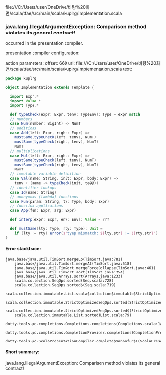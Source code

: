 file:///C:/Users/user/OneDrive/바탕%20화면/scala/tfae/src/main/scala/kuplrg/Implementation.scala
### java.lang.IllegalArgumentException: Comparison method violates its general contract!

occurred in the presentation compiler.

presentation compiler configuration:


action parameters:
offset: 669
uri: file:///C:/Users/user/OneDrive/바탕%20화면/scala/tfae/src/main/scala/kuplrg/Implementation.scala
text:
```scala
package kuplrg

object Implementation extends Template {

  import Expr.*
  import Value.*
  import Type.*

  def typeCheck(expr: Expr, tenv: TypeEnv): Type = expr match
  // numbers
  case Num(number: BigInt) => NumT
  // additions
  case Add(left: Expr, right: Expr) =>
    mustSame(typeCheck(left, tenv), NumT)
    mustSame(typeCheck(right, tenv), NumT)
    NumT
  // multiplications
  case Mul(left: Expr, right: Expr) =>
    mustSame(typeCheck(left, tenv), NumT)
    mustSame(typeCheck(right, tenv), NumT)
    NumT
  // immutable variable definition
  case Val(name: String, init: Expr, body: Expr) => 
    tenv + (name -> typeCheck(init, te@@))
  // identifier lookups
  case Id(name: String)
  // anonymous (lambda) functions
  case Fun(param: String, ty: Type, body: Expr)
  // function applications
  case App(fun: Expr, arg: Expr)

  def interp(expr: Expr, env: Env): Value = ???

  def mustSame(lty: Type, rty: Type): Unit =
    if (lty != rty) error(s"tyep mismatch: ${lty.str} != ${rty.str}")
}

```



#### Error stacktrace:

```
java.base/java.util.TimSort.mergeLo(TimSort.java:781)
	java.base/java.util.TimSort.mergeAt(TimSort.java:518)
	java.base/java.util.TimSort.mergeForceCollapse(TimSort.java:461)
	java.base/java.util.TimSort.sort(TimSort.java:254)
	java.base/java.util.Arrays.sort(Arrays.java:1233)
	scala.collection.SeqOps.sorted(Seq.scala:728)
	scala.collection.SeqOps.sorted$(Seq.scala:719)
	scala.collection.immutable.List.scala$collection$immutable$StrictOptimizedSeqOps$$super$sorted(List.scala:79)
	scala.collection.immutable.StrictOptimizedSeqOps.sorted(StrictOptimizedSeqOps.scala:75)
	scala.collection.immutable.StrictOptimizedSeqOps.sorted$(StrictOptimizedSeqOps.scala:75)
	scala.collection.immutable.List.sorted(List.scala:79)
	dotty.tools.pc.completions.Completions.completions(Completions.scala:143)
	dotty.tools.pc.completions.CompletionProvider.completions(CompletionProvider.scala:90)
	dotty.tools.pc.ScalaPresentationCompiler.complete$$anonfun$1(ScalaPresentationCompiler.scala:146)
```
#### Short summary: 

java.lang.IllegalArgumentException: Comparison method violates its general contract!